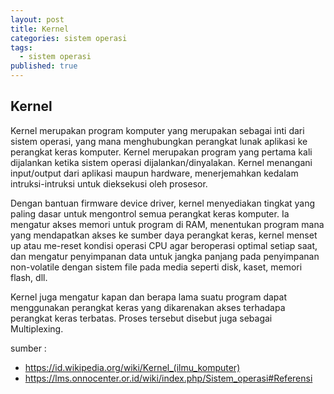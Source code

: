 ```yaml
---
layout: post
title: Kernel
categories: sistem operasi
tags:
  - sistem operasi
published: true
---
```

## Kernel

Kernel merupakan program komputer yang merupakan sebagai inti dari sistem operasi, yang mana menghubungkan perangkat lunak aplikasi ke perangkat keras komputer. Kernel merupakan program yang pertama kali dijalankan ketika sistem operasi dijalankan/dinyalakan. Kernel menangani input/output dari aplikasi maupun hardware, menerjemahkan kedalam intruksi-intruksi untuk dieksekusi oleh prosesor.

Dengan bantuan firmware device driver, kernel menyediakan tingkat yang paling dasar untuk mengontrol semua perangkat keras komputer. Ia mengatur akses memori untuk program di RAM, menentukan program mana yang mendapatkan akses ke sumber daya perangkat keras, kernel menset up atau me-reset kondisi operasi CPU agar beroperasi optimal setiap saat, dan mengatur penyimpanan data untuk jangka panjang pada penyimpanan non-volatile dengan sistem file pada media seperti disk, kaset, memori flash, dll.

Kernel juga mengatur kapan dan berapa lama suatu program dapat menggunakan perangkat keras yang dikarenakan akses terhadapa perangkat keras terbatas. Proses tersebut disebut juga sebagai Multiplexing.

sumber :  
- https://id.wikipedia.org/wiki/Kernel_(ilmu_komputer)
- https://lms.onnocenter.or.id/wiki/index.php/Sistem_operasi#Referensi 
